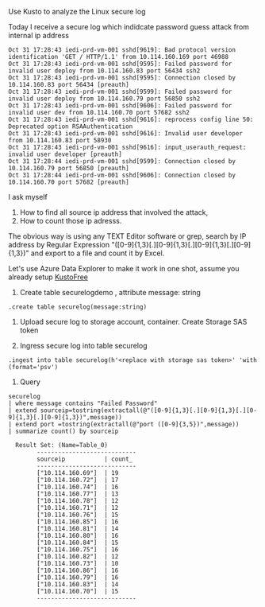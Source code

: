 Use Kusto to analyze the Linux secure log 

Today I receive a secure log which indidcate password guess attack from internal ip address 

```
Oct 31 17:28:43 iedi-prd-vm-001 sshd[9619]: Bad protocol version identification 'GET / HTTP/1.1' from 10.114.160.169 port 46988
Oct 31 17:28:43 iedi-prd-vm-001 sshd[9595]: Failed password for invalid user deploy from 10.114.160.83 port 56434 ssh2
Oct 31 17:28:43 iedi-prd-vm-001 sshd[9595]: Connection closed by 10.114.160.83 port 56434 [preauth]
Oct 31 17:28:43 iedi-prd-vm-001 sshd[9599]: Failed password for invalid user deploy from 10.114.160.79 port 56850 ssh2
Oct 31 17:28:43 iedi-prd-vm-001 sshd[9606]: Failed password for invalid user dev from 10.114.160.70 port 57682 ssh2
Oct 31 17:28:43 iedi-prd-vm-001 sshd[9616]: reprocess config line 50: Deprecated option RSAAuthentication
Oct 31 17:28:43 iedi-prd-vm-001 sshd[9616]: Invalid user developer from 10.114.160.83 port 58930
Oct 31 17:28:43 iedi-prd-vm-001 sshd[9616]: input_userauth_request: invalid user developer [preauth]
Oct 31 17:28:44 iedi-prd-vm-001 sshd[9599]: Connection closed by 10.114.160.79 port 56850 [preauth]
Oct 31 17:28:44 iedi-prd-vm-001 sshd[9606]: Connection closed by 10.114.160.70 port 57682 [preauth]
```

I ask myself 
1. How to find all source ip address that involved the attack, 
2. How to count those ip adresss. 

The obvious way is using any TEXT Editor software or grep, search by IP address by Regular Expression "([0-9]{1,3}[.][0-9]{1,3}[.][0-9]{1,3}[.][0-9]{1,3})" and export to a file and count it by Excel.

Let's use Azure Data Explorer to make it work in one shot, assume you already setup [KustoFree](https://aka.ms/kustofree)

1. Create table securelogdemo , attribute message: string
```
.create table securelog(message:string)
```

1. Upload secure log to storage account, container. Create Storage SAS token

1. Ingress secure log into table securelog 
```
.ingest into table securelog(h'<replace with storage sas token>' 'with (format='psv')
```

1. Query 
```
securelog 
| where message contains "Failed Password"
| extend sourceip=tostring(extractall(@"([0-9]{1,3}[.][0-9]{1,3}[.][0-9]{1,3}[.][0-9]{1,3})",message))
| extend port =tostring(extractall(@"port ([0-9]{3,5})",message))
| summarize count() by sourceip

  Result Set: (Name=Table_0)
        ----------------------------
        sourceip           | count_
        ----------------------------
        ["10.114.160.69"]  | 19
        ["10.114.160.72"]  | 17
        ["10.114.160.74"]  | 16
        ["10.114.160.77"]  | 13
        ["10.114.160.78"]  | 12
        ["10.114.160.71"]  | 12
        ["10.114.160.76"]  | 15
        ["10.114.160.85"]  | 16
        ["10.114.160.81"]  | 14
        ["10.114.160.80"]  | 16
        ["10.114.160.84"]  | 15
        ["10.114.160.75"]  | 16
        ["10.114.160.82"]  | 12
        ["10.114.160.73"]  | 10
        ["10.114.160.86"]  | 16
        ["10.114.160.79"]  | 16
        ["10.114.160.83"]  | 14
        ["10.114.160.70"]  | 15
        ----------------------------
```




